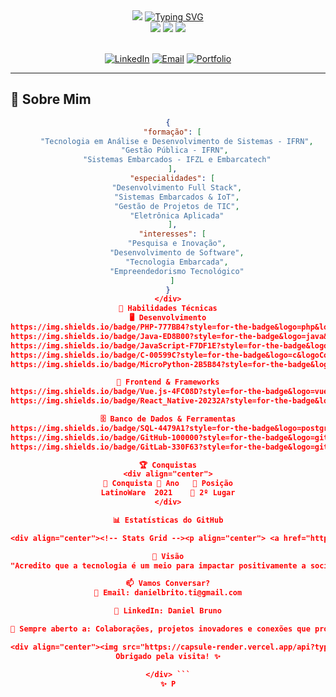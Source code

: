 
<div align="center">

<!-- Header -->
<img src="https://capsule-render.vercel.app/api?type=waving&color=008B8B&height=120&section=header" />

<!-- Typing Animation -->
<a href="https://git.io/typing-svg">
  <img src="https://readme-typing-svg.herokuapp.com?font=Fira+Code&size=35&pause=1000&color=2B94C3&width=1150&lines=Olá!+Meu+nome+é+Daniel+Bruno;Desenvolvedor+Full+Stack+e+Embarcados;Seja+Bem-vindo+ao+meu+perfil!" alt="Typing SVG" />
</a>

<!-- Badges -->
<div align="center">
  <img src="https://img.shields.io/badge/Full%20Stack-Developer-008B8B?style=for-the-badge" />
  <img src="https://img.shields.io/badge/Embedded-IoT-2B94C3?style=for-the-badge" />
  <img src="https://img.shields.io/badge/Project%20Management-AGILE-008B8B?style=for-the-badge" />
</div>

<br/>

<!-- Social Links -->
[![LinkedIn](https://img.shields.io/badge/LinkedIn-0077B5?style=for-the-badge&logo=linkedin&logoColor=white)](https://linkedin.com/in/seu-perfil)
[![Email](https://img.shields.io/badge/Email-D14836?style=for-the-badge&logo=gmail&logoColor=white)](mailto:danielbrito.ti@gmail.com)
[![Portfolio](https://img.shields.io/badge/Portfolio-000000?style=for-the-badge&logo=About.me&logoColor=white)](https://seu-portfolio.com)

</div>

---

## 🚀 Sobre Mim

<div align="center">

```json
{
  "formação": [
    "Tecnologia em Análise e Desenvolvimento de Sistemas - IFRN",
    "Gestão Pública - IFRN", 
    "Sistemas Embarcados - IFZL e Embarcatech"
  ],
  "especialidades": [
    "Desenvolvimento Full Stack",
    "Sistemas Embarcados & IoT",
    "Gestão de Projetos de TIC",
    "Eletrônica Aplicada"
  ],
  "interesses": [
    "Pesquisa e Inovação",
    "Desenvolvimento de Software",
    "Tecnologia Embarcada",
    "Empreendedorismo Tecnológico"
  ]
}
</div>
💼 Habilidades Técnicas
🖥️ Desenvolvimento
https://img.shields.io/badge/PHP-777BB4?style=for-the-badge&logo=php&logoColor=white
https://img.shields.io/badge/Java-ED8B00?style=for-the-badge&logo=java&logoColor=white
https://img.shields.io/badge/JavaScript-F7DF1E?style=for-the-badge&logo=javascript&logoColor=black
https://img.shields.io/badge/C-00599C?style=for-the-badge&logo=c&logoColor=white
https://img.shields.io/badge/MicroPython-2B5B84?style=for-the-badge&logo=python&logoColor=white

🎨 Frontend & Frameworks
https://img.shields.io/badge/Vue.js-4FC08D?style=for-the-badge&logo=vue.js&logoColor=white
https://img.shields.io/badge/React_Native-20232A?style=for-the-badge&logo=react&logoColor=61DAFB

🗄️ Banco de Dados & Ferramentas
https://img.shields.io/badge/SQL-4479A1?style=for-the-badge&logo=postgresql&logoColor=white
https://img.shields.io/badge/GitHub-100000?style=for-the-badge&logo=github&logoColor=white
https://img.shields.io/badge/GitLab-330F63?style=for-the-badge&logo=gitlab&logoColor=white

🏆 Conquistas
<div align="center">
🎯 Conquista	📅 Ano	🏅 Posição
LatinoWare	2021	🥈 2º Lugar
</div>

📊 Estatísticas do GitHub

<div align="center"><!-- Stats Grid --><p align="center"> <a href="https://github.com/anuraghazra/github-readme-stats"> <img height="165" align="center" src="https://github-readme-stats.vercel.app/api/top-langs?username=DanielBrunno&layout=compact&langs_count=8&theme=nord&title_color=008B8B&bg_color=151515&border_color=323232&locale=pt-br" alt="Top Languages" /> </a> <a href="https://github.com/anuraghazra/github-readme-stats"> <img height="165" align="center" src="https://github-readme-stats.vercel.app/api?username=DanielBrunno&show_icons=true&theme=nord&title_color=008B8B&icon_color=2B94C3&bg_color=151515&border_color=323232&locale=pt-br&include_all_commits=true&count_private=true" alt="GitHub Stats" /> </a> </p><!-- Streak Stats --><p align="center"> <a href="https://github.com/DenverCoder1/github-readme-streak-stats"> <img align="center" src="https://github-readme-streak-stats.herokuapp.com/?user=DanielBrunno&theme=dark&ring=008B8B&fire=2B94C3&currStreakLabel=008B8B&border=323232&sideNums=FFFFFF&currStreakNum=FFFFFF&sideLabels=FFFFFF&locale=pt_br" alt="Streak Stats" /> </a> </p><!-- Activity Graph --><p align="center"> <a href="https://github.com/ashutosh00710/github-readme-activity-graph"> <img align="center" src="https://github-readme-activity-graph.vercel.app/graph?username=DanielBrunno&bg_color=151515&color=008B8B&title_color=2B94C3&line=2B94C3&point=FFFFFF&radius=8&area=true&hide_border=true" alt="Activity Graph"> </a> </p></div>

🌟 Visão
"Acredito que a tecnologia é um meio para impactar positivamente a sociedade. Desenvolvo soluções criativas que unem software, hardware e propósito, promovendo transformação digital e inovação."

📫 Vamos Conversar?
📧 Email: danielbrito.ti@gmail.com

💼 LinkedIn: Daniel Bruno

🚀 Sempre aberto a: Colaborações, projetos inovadores e conexões que promovam transformação tecnológica

<div align="center"><img src="https://capsule-render.vercel.app/api?type=waving&color=008B8B&height=120&section=footer" />
Obrigado pela visita! ✨

</div> ```
✨ P
